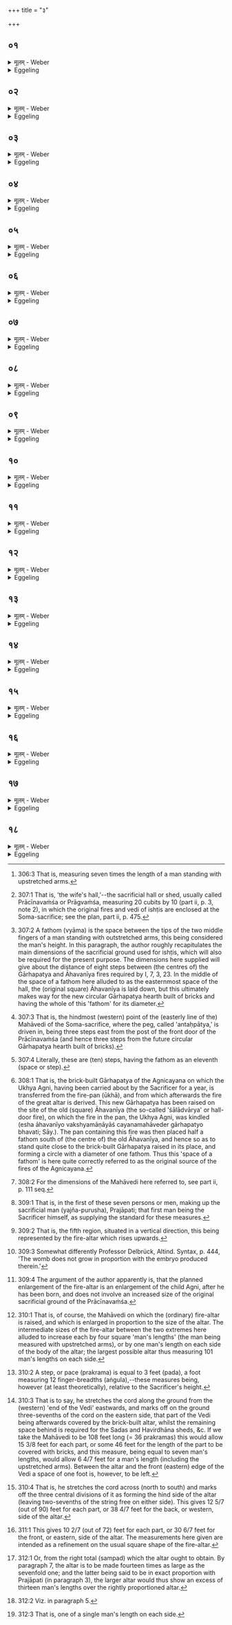 +++
title = "३"

+++

##  ०१
<details><summary>मूलम् - Weber</summary>

या वा᳘ इयं वे᳘दिः सप्त᳘विधस्य॥  
एषा वे᳘देर्मा᳘त्रा स᳘ देवय᳘जनमध्यवसा᳘य पू᳘र्वया द्वारा᳘ पत्नीशा᳘लम् प्रप᳘द्य गा᳘र्हपत्यायोद्धत्या᳘वोक्षति गा᳘र्हपत्यस्यो᳘द्धतात्सप्त प्रा᳘चः प्रक्रमान्प्र᳘क्रामति त᳘तः प्रा᳘ञ्चं व्यामं वि᳘मिमीते त᳘स्य म᳘ध्य आहवनी᳘यायोद्धत्या᳘वोक्षति पूर्वार्धा᳘द्व्याम᳘स्य त्रीन्प्रा᳘चः प्रक्रमान्प्र᳘क्रामति स᳘ वेद्यन्तः᳟॥
</details>

<details><summary>Eggeling</summary>

1. Now this Vedi (altar-ground, viz. the Mahāvedi of the Soma-sacrifice) is just that (right) measure for the Vedi of the sevenfold [^egg_583] (fire-altar).

[^egg_583]: 306:3 That is, measuring seven times the length of a man standing with upstretched arms.

 Having fixed upon (the place for) the sacrificial ground, he enters the Patnīśāla [^egg_584] by the front (east) door, and having thrown up (the ground) for the Gārhapatya, he sprinkles it with water. From the raised (site) of the Gārhapatya he strides seven steps eastward. From there he measures off a fathom [^egg_585] towards the east, and having, in the middle thereof, thrown up (the ground) for the Āhavanīya, he sprinkles it with water. From the front part of the fathom he strides three steps eastward: that is the end of the Vedi [^egg_586].

[^egg_584]: 307:1 That is, 'the wife's hall,'--the sacrificial hall or shed, usually called Prācīnavaṁśa or Prāgvaṁśa, measuring 20 cubits by 10 (part ii, p. 3, note 2), in which the original fires and vedi of ishṭis are enclosed at the Soma-sacrifice; see the plan, part ii, p. 475.

[^egg_585]: 307:2 A fathom (vyāma) is the space between the tips of the two middle fingers of a man standing with outstretched arms, this being considered the man's height. In this paragraph, the author roughly recapitulates the main dimensions of the sacrificial ground used for ishṭis, which will also be required for the present purpose. The dimensions here supplied will give about the distance of eight steps between (the centres of) the Gārhapatya and Āhavanīya fires required by I, 7, 3, 23. In the middle of the space of a fathom here alluded to as the easternmost space of the hall, the (original square) Āhavanīya is laid down, but this ultimately makes way for the new circular Gārhapatya hearth built of bricks and having the whole of this 'fathom' for its diameter.

[^egg_586]: 307:3 That is, the hindmost (western) point of the (easterly line of the) Mahāvedi of the Soma-sacrifice, where the peg, called 'antaḥpātya,' is driven in, being three steps east from the post of the front door of the Prācīnavaṁśa (and hence three steps from the future circular Gārhapatya hearth built of bricks).
</details>

##  ०२
<details><summary>मूलम् - Weber</summary>

ते वा᳘ एते᳟॥  
व्यामै᳘कादशाः प्रक्रमा᳘ अन्तरा᳘ वेद्यन्तं᳘ च गा᳘र्हपत्यं चै᳘कादशाक्षरा त्रिष्टुब्व᳘ज्रस्त्रिष्टु᳘ब्वीर्यं᳘ त्रिष्टुब्व᳘ज्रेणैॗवैत᳘द्वीॗर्येण य᳘जमानः पुर᳘स्ताद्यज्ञमुखाद्र᳘क्षांसि ना᳘ष्ट्रा अ᳘पहन्ति॥
</details>

<details><summary>Eggeling</summary>

2. Now, there are here, including the fathom (as one), eleven steps [^egg_587] between the end of the Vedi and the (original) Gārhapatya;--the Trishṭubh consists

[^egg_587]: 307:4 Literally, these are (ten) steps, having the fathom as an eleventh (space or step).

of eleven syllables, and the Trishṭubh is a thunderbolt, and the Trishṭubh means strength: it is thus by the thunderbolt, and by strength, that the Sacrificer from the very first drives off the fiends, the Rakshas, from the mouth of the sacrifice.
</details>

##  ०३
<details><summary>मूलम् - Weber</summary>

सैषा वे᳘देर्यो᳘निः॥  
एत᳘स्यै वै यो᳘नेर्देवा वे᳘दिम् प्रा᳘जनयन्न᳘थ य᳘ एष᳘ व्यामः सा गा᳘र्हपत्यस्य यो᳘निरेत᳘स्यै वै यो᳘नेर्देवा गा᳘र्हपत्यम् प्रा᳘जनयन्गा᳘र्हपत्यादाहवनी᳘यम्॥
</details>

<details><summary>Eggeling</summary>

3. This is the womb of the Vedi, for it was from that womb that the gods begat the Vedi. And that (space of a) fathom which was (marked off), is the womb of the Gārhapatya [^egg_588], for it was from that womb that the gods begat the Gārhapatya; and from the Gārhapatya the Āhavanīya.

[^egg_588]: 308:1 That is, the brick-built Gārhapatya of the Agnicayana on which the Ukhya Agni, having been carried about by the Sacrificer for a year, is transferred from the fire-pan (ūkhā), and from which afterwards the fire of the great altar is derived. This new Gārhapatya has been raised on the site of the old (square) Āhavanīya (the so-called 'śālādvārya' or hall-door fire), on which the fire in the pan, the Ukhya Agni, was kindled (esha āhavanīyo vakshyamāṇāyāś cayanamahāveder gārhapatyo bhavati; Sāy.). The pan containing this fire was then placed half a fathom south of (the centre of) the old Āhavanīya, and hence so as to stand quite close to the brick-built Gārhapatya raised in its place, and forming a circle with a diameter of one fathom. Thus this 'space of a fathom' is here quite correctly referred to as the original source of the fires of the Agnicayana.
</details>

##  ०४
<details><summary>मूलम् - Weber</summary>

स᳘ वेद्यन्ता᳘त्॥  
ष᳘ट्त्रिंशत्प्रक्रमाम् प्रा᳘चीं वे᳘दिं वि᳘मिमीते त्रिंश᳘तम् पश्चा᳘त्तिर᳘श्चीं च᳘तुर्विंशतिम् पुर᳘स्तात्त᳘न्नवतिःॗ सैषा᳘ नवति᳘प्रक्रमा वे᳘दिस्त᳘स्याᳫं सप्त᳘विधमग्निं वि᳘दधाति॥
</details>

<details><summary>Eggeling</summary>

4. From the (western) end of the Vedi he measures off the Vedi [^egg_589] thirty-six steps long eastward, thirty (steps) broad behind, and twenty-four (steps broad) in front,--that makes ninety. This, then, is the Vedi measuring ninety steps: thereon he lays out the sevenfold Fire-altar.

[^egg_589]: 308:2 For the dimensions of the Mahāvedi here referred to, see part ii, p. 111 seq.
</details>

##  ०५
<details><summary>मूलम् - Weber</summary>

त᳘दाहुः॥  
कथ᳘मेष᳘ सप्त᳘विध एत᳘या वे᳘द्या स᳘म्पद्यत इ᳘ति द᳘श वा᳘ इमे पु᳘रुषे प्राणा᳘श्चत्वार्य᳘ङ्गान्यात्मा᳘ पञ्चदश᳘ एवं᳘ द्विती᳘य एवं᳘ तृती᳘ये षट्सु पु᳘रुषेषु नवतिरथै᳘कः पु᳘रुषो᳘ऽत्येति पा᳘ङ्क्तो वै पु᳘रुषो लो᳘म त्व᳘ङ्मांसम᳘स्थि मज्जा पा᳘ङ्क्तो इयं वे᳘दिश्च᳘तस्रो दि᳘श आत्मा᳘ पञ्चॗम्येव᳘मेष᳘ सप्त᳘विध एत᳘या वे᳘द्या स᳘म्पद्यते॥
</details>

<details><summary>Eggeling</summary>

5. As to this they say, 'How does this sevenfold (Person, the fire-altar,) correspond to this Vedi (measuring ninety steps)?' Well, there are these

ten vital airs in a man [^egg_590], four limbs, and the trunk as the fifteenth; in the same way in the second, and in the same way in the third (man),--in six men this makes ninety; and one man remains over. Now, (that seventh) man is fivefold--hair, skin, flesh, bone, and marrow (fat), and this Vedi also is fivefold--the four regions (quarters), and the body (of the altar) as the fifth [^egg_591]: thus this sevenfold (altar) does indeed correspond to this Vedi.

[^egg_590]: 309:1 That is, in the first of these seven persons or men, making up the sacrificial man (yajña-purusha), Prajāpati; that first man being the Sacrificer himself, as supplying the standard for these measures.

[^egg_591]: 309:2 That is, the fifth region, situated in a vertical direction, this being represented by the fire-altar which rises upwards.
</details>

##  ०६
<details><summary>मूलम् - Weber</summary>

तद्धै᳘के॥  
उ᳘त्तरा विधा᳘ विधास्य᳘न्त एतां᳘श्च प्रक्रमा᳘नेतं᳘ च व्यामम᳘नुवर्धयन्ति यो᳘निम᳘नुवर्धयाम इ᳘ति न त᳘था कुर्यान्न वै᳘ जातं ग᳘र्भं यो᳘निर᳘नुवर्धते या᳘वद्वाव यो᳘नावन्तर्ग᳘र्भो भ᳘वति ता᳘वदेव यो᳘निर्वर्धत एता᳘वत्यु वा अ᳘त्र ग᳘र्भस्य वृ᳘द्धिः॥
</details>

<details><summary>Eggeling</summary>

6. Now, some, intending to construct higher forms (of altars), increase (the number of) these steps and this fathom accordingly, saying, 'We enlarge the womb in accordance therewith;'--but let him not do so; for the womb does not enlarge along with the child that has been born [^egg_592], but, indeed, only as long as the child is within the womb, does the womb enlarge, and so long, indeed, the growth of the (unborn) child here (lasts) [^egg_593].

[^egg_592]: 309:3 Somewhat differently Professor Delbrück, Altind. Syntax, p. 444, 'The womb does not grow in proportion with the embryo produced therein.'

[^egg_593]: 309:4 The argument of the author apparently is, that the planned enlargement of the fire-altar is an enlargement of the child Agni, after he has been born, and does not involve an increased size of the original sacrificial ground of the Prācīnavaṁśa.
</details>

##  ०७
<details><summary>मूलम् - Weber</summary>

ते ये᳘ ह त᳘था कुर्व᳘न्ति॥  
एत᳘ᳫं᳘ ह ते᳘ पित᳘रम् प्रजा᳘पतिᳫं सम्प᳘दश्च्यावयन्ति त᳘ इष्ट्वा पा᳘पीयांसो भवन्ति पित᳘रᳫं हि᳘ प्रजा᳘पतिᳫं सम्प᳘दश्च्याव᳘यन्ति सा या᳘वत्येषा᳘ सप्त᳘विधस्य वे᳘दिस्ता᳘वतीं च᳘तुर्दश कृ᳘त्व ए᳘कशतविधस्य वे᳘दिं वि᳘मिमीते॥
</details>

<details><summary>Eggeling</summary>

7. Indeed, those who do it in that way, deprive this Father Prajāpati of his due proportions; and they will become the worse for sacrificing, for they deprive Father Prajāpati of his due proportions.

 As large as this Vedi [^egg_594] of the sevenfold (fire-altar) is, fourteen times as large he measures out the Vedi of the one hundred and one-fold (altar).

[^egg_594]: 310:1 That is, of course, the Mahāvedi on which the (ordinary) fire-altar is raised, and which is enlarged in proportion to the size of the altar. The intermediate sizes of the fire-altar between the two extremes here alluded to increase each by four square 'man's lengths' (the man being measured with upstretched arms), or by one man's length on each side of the body of the altar; the largest possible altar thus measuring 101 man's lengths on each side.
</details>

##  ०८
<details><summary>मूलम् - Weber</summary>

अ᳘थ ष᳘ट्त्रिंशत्प्रक्रमां र᳘ज्जुम् मिमीते॥  
ता᳘ᳫं᳘ सप्तधा स᳘मस्यति त᳘स्यै त्री᳘न्भागान्प्रा᳘च उपद᳘धाति निः᳘सृजति चतु᳘रः॥
</details>

<details><summary>Eggeling</summary>

8. He now measures off a cord thirty-six steps [^egg_595] (yards) long, and folds it up into seven (equal) parts: of this he covers (the . space of) the three front (eastern) parts (with bricks), and leaves four (parts) [^egg_596] free.

[^egg_595]: 310:2 A step, or pace (prakrama) is equal to 3 feet (pada), a foot measuring 12 finger-breadths (aṅgula),--these measures being, however (at least theoretically), relative to the Sacrificer's height.

[^egg_596]: 310:3 That is to say, he stretches the cord along the ground from the (western) 'end of the Vedi' eastwards, and marks off on the ground three-sevenths of the cord on the eastern side, that part of the Vedi being afterwards covered by the brick-built altar, whilst the remaining space behind is required for the Sadas and Havirdhāna sheds, &c. If we take the Mahāvedi to be 108 feet long (= 36 prakramas) this would allow 15 3/8 feet for each part, or some 46 feet for the length of the part to be covered with bricks, and this measure, being equal to seven man's lengths, would allow 6 4/7 feet for a man's length (including the upstretched arms). Between the altar and the front (eastern) edge of the Vedi a space of one foot is, however, to be left.
</details>

##  ०९
<details><summary>मूलम् - Weber</summary>

अ᳘थ त्रिंश᳘त्प्रक्रमाम् मिमीते॥  
ता᳘ᳫं᳘ सप्तधा स᳘मस्यति त᳘स्यै त्री᳘न्भागा᳘न्पश्चा᳘दुपद᳘धाति निः᳘सृजति चतु᳘रः॥
</details>

<details><summary>Eggeling</summary>

9. He then measures (a cord) thirty steps long, and lays it sevenfold: of this he covers three parts (with bricks) behind, and leaves four (parts) free [^egg_597].

[^egg_597]: 310:4 That is, he stretches the cord across (north to south) and marks off the three central divisions of it as forming the hind side of the altar (leaving two-sevenths of the string free on either side). This gives 12 5/7 (out of 90) feet for each part, or 38 4/7 feet for the back, or western, side of the altar.
</details>

##  १०
<details><summary>मूलम् - Weber</summary>

अ᳘थ च᳘तुर्विंशतिप्रक्रमाम् मिमीते॥  
ता᳘ᳫं᳘ सप्तधा स᳘मस्यति त᳘स्यै त्री᳘न्भागा᳘न्पुर᳘स्तादुपद᳘धाति निः᳘सृजति चतु᳘र इ᳘ति नु᳘ वेदिविमान᳘म्॥
</details>

<details><summary>Eggeling</summary>

10. He then measures (a cord) twenty-four steps long, and lays it sevenfold: of this he covers three parts in front (with bricks), and leaves four (parts) free [^egg_598]. This, then, is the measuring out of the Vedi.

[^egg_598]: 311:1 This gives 10 2/7 (out of 72) feet for each part, or 30 6/7 feet for the front, or eastern, side of the altar. The measurements here given are intended as a refinement on the usual square shape of the fire-altar.
</details>

##  ११
<details><summary>मूलम् - Weber</summary>

अ᳘थाग्ने᳘र्विधाः᳟॥  
अष्टा᳘विंशतिः प्रा᳘ञ्चः पु᳘रुषा अष्टा᳘विंशतिस्तिर्य᳘ञ्चः स᳘ आत्मा च᳘तुर्दश पु᳘रुषा द᳘क्षिणः पक्षश्च᳘तुर्दशो᳘त्तरश्च᳘तुर्दश पु᳘छं च᳘तुर्दशारत्नीन्द᳘क्षिणे पक्ष᳘ उपद᳘धाति च᳘तुर्दशो᳘त्तरे च᳘तुर्दश वि᳘तस्तीः पु᳘छ इ᳘ति न्व᳘ष्टा᳘नवतेः पु᳘रुषाणाम् मा᳘त्रा सा᳘धिमानानाम्॥
</details>

<details><summary>Eggeling</summary>

11. Now as to the (other) forms of the fire-altar. Twenty-eight man's lengths long (from west to east) and twenty-eight man's lengths across is the body (of the altar), fourteen man's lengths the right, and fourteen the left wing, and fourteen the tail. Fourteen cubits (aratni) he covers (with bricks) on the right, and fourteen on the left wing, and fourteen spans (vitasti) on the tail. Such is the measure of (an altar of) ninety-eight man's lengths with the additional space (for wings and tail).
</details>

##  १२
<details><summary>मूलम् - Weber</summary>

अ᳘थ त्रिपुरुषां र᳘ज्जुम् मिमीते॥  
ता᳘ᳫं᳘ सप्तधा स᳘मस्यति त᳘स्यै चतु᳘रो भागा᳘नात्म᳘न्नुपद᳘धाति त्री᳘न्पक्षपुछे᳘षु॥
</details>

<details><summary>Eggeling</summary>

12. He now measures a cord of three man's lengths, and lays it sevenfold: of this he covers (the space of) four parts (with bricks) on the body (of the altar), and three parts on the wings and tail.
</details>

##  १३
<details><summary>मूलम् - Weber</summary>

अ᳘थारत्निमात्री᳘म् मिमीते॥  
ता᳘ᳫं᳘ सप्तधा स᳘मस्यति त᳘स्यै त्री᳘न्भागान्द᳘क्षिणे पक्ष᳘ उपद᳘धाति त्री᳘नेवो᳘त्तरे निः᳘सृजति चतु᳘रः॥
</details>

<details><summary>Eggeling</summary>

13. He then measures one three cubits long, and lays it sevenfold: of this he covers (the space of) three parts on the right, and three on the left wing, and leaves four (parts) free.
</details>

##  १४
<details><summary>मूलम् - Weber</summary>

अ᳘थ वितस्तिमात्री᳘म् मिमीते॥  
ता᳘ᳫं᳘ सप्तधा स᳘मस्यति त᳘स्यै त्री᳘न्भागान्पु᳘छ उपद᳘धाति निः᳘सृजति चतु᳘र एव᳘मेष ए᳘कशतविध एत᳘या वेद्या स᳘म्पद्यते॥
</details>

<details><summary>Eggeling</summary>

14. He then measures one a span long, and lays it sevenfold: of this he covers (the space of) three parts on the tail, and leaves four (parts) free. In this way does this one hundred and one-fold (Agni) correspond to this Vedi.
</details>

##  १५
<details><summary>मूलम् - Weber</summary>

त᳘दाहुः॥  
यत्त्र᳘योदश पु᳘रुषा अतिय᳘न्ति कथ᳘मेते᳘ सम्प᳘दो न᳘ च्यवन्त इ᳘ति या वा᳘ एत᳘स्य सप्तम᳘स्य पु᳘रुषस्य सम्पॗत्सैॗवैते᳘षाᳫं स᳘र्वेषाᳫं सम्प᳘त्॥
</details>

<details><summary>Eggeling</summary>

15. As to this they say, 'When thirteen man's lengths are over, how is it that these do not deviate

from the right proportions (of the altar) [^egg_599]?' Well, what right proportions there were in the case of that seventh man's length [^egg_600], these same proportions (also apply) to all these (redundant man's lengths).

[^egg_599]: 312:1 Or, from the right total (sampad) which the altar ought to obtain. By paragraph 7, the altar is to be made fourteen times as large as the sevenfold one; and the latter being said to be in exact proportion with Prajāpati (in paragraph 3), the larger altar would thus show an excess of thirteen man's lengths over the rightly proportioned altar.

[^egg_600]: 312:2 Viz. in paragraph 5.
</details>

##  १६
<details><summary>मूलम् - Weber</summary>

अ᳘थो आहुः॥  
प्रजा᳘पतिरेॗवात्मा᳘नं विधा᳘य त᳘स्य य᳘त्र-यत्रॗ न्यूनमा᳘सीत्त᳘देतैः᳘ समा᳘पूरयत ते᳘नो एवा᳘पि स᳘म्पन्न इ᳘ति॥
</details>

<details><summary>Eggeling</summary>

16. And they also say, 'When Prajāpati had formed the body he filled it up with these (redundant lengths) wherever there was anything defective in it; and therefore also it is rightly proportioned.
</details>

##  १७
<details><summary>मूलम् - Weber</summary>

तद्धै᳘के॥  
ए᳘कविधम् प्रथमं वि᳘दधत्यथै᳘कोत्तरमा᳘परिमितविधान्न त᳘था कुर्यात्॥
</details>

<details><summary>Eggeling</summary>

17. As to this some say, 'The first time they construct a simple (altar [^egg_601]), then the one higher by one (man's length), up to the one of unlimited size.' Let him not do so.

[^egg_601]: 312:3 That is, one of a single man's length on each side.
</details>

##  १८
<details><summary>मूलम् - Weber</summary>

सप्त᳘विधो वा अ᳘ग्रे प्रजा᳘पतिरसृज्यत॥  
स᳘ आत्मा᳘नं वि᳘दधान ऐत्स ए᳘कशतविधेऽतिष्ठत सॗ योऽर्वाची᳘नᳫं सप्त᳘विधाद्विधत्त᳘ एत᳘ᳫं᳘ ह स᳘ पित᳘रम् प्रजा᳘पतिं वि᳘छिनत्ति स᳘ इष्ट्वा पा᳘पीयान्भवति य᳘था श्रे᳘यांसᳫं हिंसित्वा᳘थ स ए᳘कशतविधमतिविधॗत्तेऽस्मात्स स᳘र्वस्माद्बहिर्धा नि᳘ष्पद्यते स᳘र्वमुॗ हीद᳘म् प्रजा᳘पतिस्त᳘स्मादु सप्त᳘विधमेव प्रथमं वि᳘दधीताथै᳘कोत्तरमै᳘कशतविधादे᳘कशतविधं तुॗ नातिवि᳘दधीत ना᳘हैत᳘म् पित᳘रम् प्रजा᳘पतिं विछिन᳘त्तिॗ नो अस्मात्स᳘र्वस्माद्बहिर्धा नि᳘ष्पद्यते॥
</details>
<details><summary>Eggeling</summary>

18. Sevenfold, indeed, Prajāpati was created in the beginning. He went on constructing (developing) his body, and stopped at the one hundred and one-fold one. He who constructs one lower than a sevenfold one cuts this Father Prajāpati in twain: he will be the worse for sacrificing as one would be by doing injury to his better. And he who constructs one exceeding the one hundred and one-fold one steps beyond this universe, for Prajāpati is this universe. Hence he should first construct the sevenfold (altar), then the next higher up to the one hundred and one-fold one, but he should not construct one exceeding the one hundred and one-fold

one, and thus, indeed, he neither cuts this Father Prajāpati in twain, nor does he step beyond this universe.
</details>

